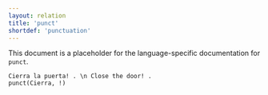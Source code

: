 ```yaml
---
layout: relation
title: 'punct'
shortdef: 'punctuation'
---
```


This document is a placeholder for the language-specific documentation
for `punct`.

~~~ sdparse
Cierra la puerta! . \n Close the door! .
punct(Cierra, !)
~~~
